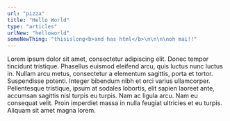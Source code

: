 ```yaml
---
url: "pizza"
title: "Hello World"
type: "articles"
urlNew: "helloworld"
someNewThing: "thisislong<b>and has html</b>\n\n\n\noh mai!!"
---
```


Lorem ipsum dolor sit amet, consectetur adipiscing elit. Donec tempor tincidunt tristique. Phasellus euismod eleifend arcu, quis luctus nunc luctus in. Nullam arcu metus, consectetur a elementum sagittis, porta et tortor. Suspendisse potenti. Integer bibendum nibh et orci varius ullamcorper. Pellentesque tristique, ipsum at sodales lobortis, elit sapien laoreet ante, accumsan sagittis nisl turpis eu turpis. Nam ac ligula arcu. Nam eu consequat velit. Proin imperdiet massa in nulla feugiat ultricies et eu turpis. Aliquam sit amet magna lorem.
